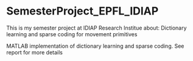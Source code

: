 # SemesterProject_EPFL_IDIAP
This is my semester project at IDIAP Research Institue about: Dictionary learning and sparse coding for movement primitives  

MATLAB implementation of dictionary learning and sparse coding. See report for more details

